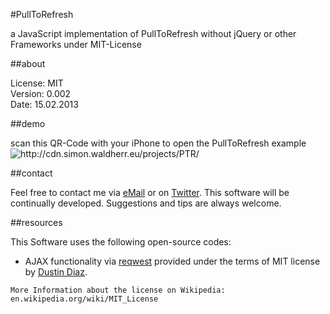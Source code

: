 #PullToRefresh

a JavaScript implementation of PullToRefresh without jQuery or other Frameworks under MIT-License

##about

License: MIT  
Version: 0.002  
Date: 15.02.2013  

##demo

scan this QR-Code with your iPhone to open the PullToRefresh example  
<img src="http://cdn.simon.waldherr.eu/projects/PTR/qr.png" alt="http://cdn.simon.waldherr.eu/projects/PTR/"/>  

##contact

Feel free to contact me via [eMail](mailto:contact@simonwaldherr.de) or on [Twitter](http://twitter.com/simonwaldherr). This software will be continually developed. Suggestions and tips are always welcome.

##resources

This Software uses the following open-source codes: 

 * AJAX functionality via [reqwest](https://github.com/ded/reqwest) provided under the terms of MIT license by [Dustin Diaz](http://dustindiaz.com/). 

```More Information about the license on Wikipedia: en.wikipedia.org/wiki/MIT_License```